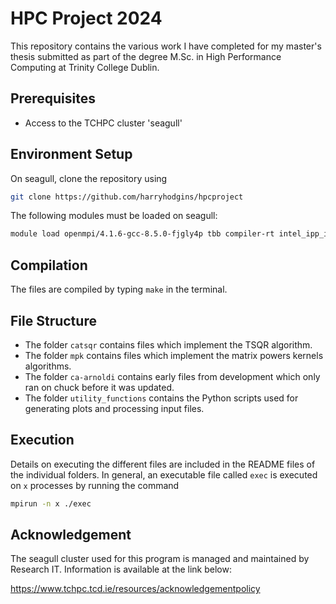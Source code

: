 # HPC Project 2024

This repository contains the various work I have completed for my master's thesis submitted as part of the degree M.Sc. in High Performance Computing at Trinity College Dublin. 

## Prerequisites

- Access to the TCHPC cluster 'seagull'

## Environment Setup
On seagull, clone the repository using
```bash
git clone https://github.com/harryhodgins/hpcproject

```

The following modules must be loaded on seagull:

```bash
module load openmpi/4.1.6-gcc-8.5.0-fjgly4p tbb compiler-rt intel_ipp_intel64/latest mkl/2024.1
```

## Compilation
The files are compiled by typing `make` in the terminal.

## File Structure
- The folder `catsqr` contains files which implement the TSQR algorithm.
- The folder `mpk` contains files which implement the matrix powers kernels algorithms.
- The folder `ca-arnoldi` contains early files from development which only ran on chuck before it was updated.
- The folder `utility_functions` contains the Python scripts used for generating plots and processing input files.


## Execution
Details on executing the different files are included in the README files of the individual folders. In general, an executable file called `exec` is executed on `x` processes by running the command
```bash
mpirun -n x ./exec
```    

## Acknowledgement
The seagull cluster used for this program is managed and maintained by Research IT.
Information is available at the link below:  

https://www.tchpc.tcd.ie/resources/acknowledgementpolicy

